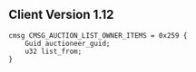 ## Client Version 1.12

```rust,ignore
cmsg CMSG_AUCTION_LIST_OWNER_ITEMS = 0x259 {
    Guid auctioneer_guid;    
    u32 list_from;    
}

```
